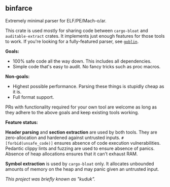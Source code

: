 ## binfarce

Extremely minimal parser for ELF/PE/Mach-o/ar.

This crate is used mostly for sharing code between `cargo-bloat` and `auditable-extract` crates. It implements just enough features for those tools to work. If you're looking for a fully-featured parser, see [`goblin`](https://crates.io/crates/goblin).

**Goals:**

 - 100% safe code all the way down. This includes all dependencies.
 - Simple code that's easy to audit. No fancy tricks such as proc macros.

**Non-goals:**

 - Highest possible performance. Parsing these things is stupidly cheap as it is.
 - Full format support.

PRs with functionality required for your own tool are welcome as long as they adhere to the above goals and keep existing tools working.

**Feature status:**

**Header parsing** and **section extraction** are used by both tools. They are zero-allocation and hardened against untrusted inputs. `#[forbid(unsafe_code)]` ensures absence of code execution vulnerabilities. Pedantic clippy lints and fuzzing are used to ensure absence of panics. Absence of heap allocations ensures that it can't exhaust RAM.

**Symbol extraction** is used by `cargo-bloat` only. It allocates unbounded amounts of memory on the heap and may panic given an untrusted input.

_This project was briefly known as "kuduk"._
